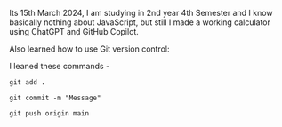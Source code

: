 Its 15th March 2024, I am studying in 2nd year 4th Semester and I know basically nothing about JavaScript, but still I made a working calculator using ChatGPT and GitHub Copilot.

Also learned how to use Git version control:

I leaned these commands -

```
git add .
```

```
git commit -m "Message"
```

```
git push origin main
```
